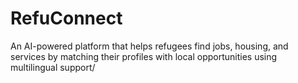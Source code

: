 # RefuConnect
An AI-powered platform that helps refugees find jobs, housing, and services by matching their profiles with local opportunities using multilingual support/
